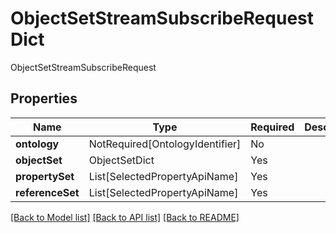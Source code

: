 # ObjectSetStreamSubscribeRequestDict

ObjectSetStreamSubscribeRequest

## Properties
| Name | Type | Required | Description |
| ------------ | ------------- | ------------- | ------------- |
**ontology** | NotRequired[OntologyIdentifier] | No |  |
**objectSet** | ObjectSetDict | Yes |  |
**propertySet** | List[SelectedPropertyApiName] | Yes |  |
**referenceSet** | List[SelectedPropertyApiName] | Yes |  |


[[Back to Model list]](../../README.md#documentation-for-models) [[Back to API list]](../../README.md#documentation-for-api-endpoints) [[Back to README]](../../README.md)
